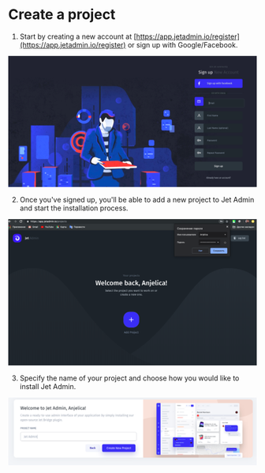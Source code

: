 # Create a project

1. Start by creating a new account at [https://app.jetadmin.io/register](https://app.jetadmin.io/register) or sign up with Google/Facebook.

![](../.gitbook/assets/snimok-ekrana-2019-07-23-v-12.00.06.png)

2. Once you've signed up, you'll be able to add a new project to Jet Admin and start the installation process. 

![](../.gitbook/assets/snimok-ekrana-2019-07-23-v-12.25.17.png)

3. Specify the name of your project and choose how you would like to install Jet Admin. 

![](../.gitbook/assets/snimok-ekrana-2019-07-23-v-12.03.19.png)

